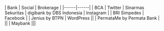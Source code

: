 
| Bank | Social | Brokerage |
|------|------|
| BCA | Twitter | Sinarmas Sekuritas
| digibank by DBS Indonesia | Instagram |
| BRI Simpedes | Facebook |
| Jenius by BTPN | WordPress ||
| PermataMe by Permata Bank | ||
| Maybank |||
